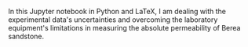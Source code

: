 In this Jupyter notebook in Python and LaTeX, I am dealing with the experimental data's uncertainties and overcoming the laboratory equipment's limitations in measuring
the absolute permeability of Berea sandstone.
